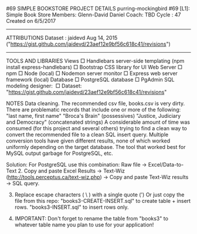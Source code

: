 #69 SIMPLE BOOKSTORE
PROJECT DETAILS
    purring-mockingbird
    #69 [L1]: Simple Book Store
    Members: Glenn-David Daniel
    Coach: TBD
    Cycle : 47
    Created on 6/5/2017

---
ATTRIBUTIONS
    Dataset :  jaidevd Aug 14, 2015 ("https://gist.github.com/jaidevd/23aef12e9bf56c618c41/revisions")

---

TOOLS AND LIBRARIES
    Views
        □ Handlebars server-side templating (npm install express-handlebars)
        □ Bootstrap CSS library for UI 
    Web Server
        □ npm
        □ Node (local)
        □ Nodemon server monitor
        □ Express web server framework (local)
    Database
        □ PostgreSQL database
        □ PgAdmin SQL modeling designer: 
        □ Dataset: "https://gist.github.com/jaidevd/23aef12e9bf56c618c41/revisions"
	

NOTES
Data cleaning.  The recommended csv file, books.csv is very dirty.  There are problematic records that include one or more of the following:
    "last name, first name"
    "Broca's Brain" (possessives)
    "Justice, Judiciary and Democracy" (concatenated strings)
A considerable amount of time was consumed (for this project and several others) trying to find a clean way to convert the recommended file to a clean SQL insert query.  Multiple conversion tools have given different results, none of which worked uniformly depending on the target database.  The tool that worked best for MySQL output garbage for PostgreSQL, etc.

Solution: For PostgreSQL use this combination:
Raw file -> Excel/Data-to-Text 
2. Copy and paste Excel Results -> Text-Wiz (http://tools.perceptus.ca/text-wiz.php) -> Copy and paste Text-Wiz results -> SQL query.

3. Replace escape characters ( \ ) with a single quote (')  Or just copy the file from this repo:
    "books3-CREATE-INSERT.sql" to create table + insert rows.
    "books3-INSERT.sql" to insert rows only.

4. IMPORTANT: Don't forget to rename the table from "books3" to whatever table name you plan to use for your application!